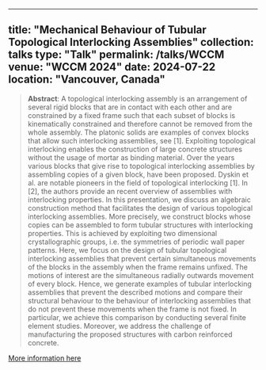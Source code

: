 
---
title: "Mechanical Behaviour of Tubular Topological Interlocking Assemblies"
collection: talks
type: "Talk"
permalink: /talks/WCCM
venue: "WCCM 2024"
date: 2024-07-22
location: "Vancouver, Canada"
---

> __Abstract__: A topological interlocking assembly is an arrangement of several rigid blocks that are in 
> contact with each other and are constrained by a fixed frame such that each subset of blocks is 
> kinematically constrained and therefore cannot be removed from the whole assembly. The platonic 
> solids are examples of convex blocks that allow such interlocking assemblies, see [1]. Exploiting
> topological interlocking enables the construction of large concrete structures without the usage 
> of mortar as binding material. Over the years various blocks that give rise to topological interlocking
> assemblies by assembling copies of a given block, have been proposed. Dyskin et al. are notable pioneers
> in the field of topological interlocking [1]. In [2], the authors provide an recent overview of
> assemblies with interlocking properties. In this presentation, we discuss an algebraic construction
> method that facilitates the design of various topological interlocking assemblies. More precisely, 
> we construct blocks whose copies can be assembled to form tubular structures with interlocking 
> properties. This is achieved by exploiting two dimensional crystallographic groups, i.e. the 
> symmetries of periodic wall paper patterns. Here, we focus on the design of tubular topological
> interlocking assemblies that prevent certain simultaneous movements of the blocks in the assembly
> when the frame remains unfixed. The motions of interest are the simultaneous radially outwards movement
> of every block. Hence, we generate examples of tubular interlocking assemblies that prevent the described
> motions and compare their structural behaviour to the behaviour of interlocking assemblies that do not prevent
> these movements when the frame is not fixed. In particular, we achieve this comparison by conducting several 
> finite element studies. Moreover, we address the challenge of manufacturing the proposed structures with carbon
> reinforced concrete.

[More information here](https://www.wccm2024.org)
